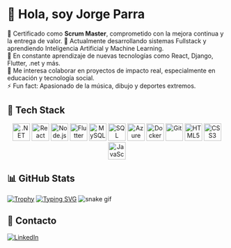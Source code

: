 # 👋 Hola, soy Jorge Parra 

🎯 Certificado como **Scrum Master**, comprometido con la mejora continua y la entrega de valor.
🔭 Actualmente desarrollando sistemas Fullstack y aprendiendo Inteligencia Artificial y Machine Learning.  
🌱 En constante aprendizaje de nuevas tecnologías como React, Django, Flutter, .net y más.  
💬 Me interesa colaborar en proyectos de impacto real, especialmente en educación y tecnología social.  
⚡ Fun fact: Apasionado de la música, dibujo y deportes extremos.


## 🧠 Tech Stack
<p align="center">
  <!-- Tecnologías -->
  <img src="https://cdn.jsdelivr.net/gh/devicons/devicon/icons/dotnetcore/dotnetcore-original.svg" height="40" alt=".NET Core" />
  <img src="https://cdn.jsdelivr.net/gh/devicons/devicon/icons/react/react-original.svg" height="40" alt="React" />
  <img src="https://cdn.jsdelivr.net/gh/devicons/devicon/icons/nodejs/nodejs-original.svg" height="40" alt="Node.js" />
  <img src="https://cdn.jsdelivr.net/gh/devicons/devicon/icons/flutter/flutter-original.svg" height="40" alt="Flutter" />
  <img src="https://cdn.jsdelivr.net/gh/devicons/devicon/icons/mysql/mysql-original.svg" height="40" alt="MySQL" />
  <img src="https://cdn.jsdelivr.net/gh/devicons/devicon/icons/microsoftsqlserver/microsoftsqlserver-plain.svg" height="40" alt="SQL Server" />
  <img src="https://cdn.jsdelivr.net/gh/devicons/devicon/icons/azure/azure-original.svg" height="40" alt="Azure" />
  <img src="https://cdn.jsdelivr.net/gh/devicons/devicon/icons/docker/docker-original.svg" height="40" alt="Docker" />
  <img src="https://cdn.jsdelivr.net/gh/devicons/devicon/icons/git/git-original.svg" height="40" alt="Git" />
  <img src="https://cdn.jsdelivr.net/gh/devicons/devicon/icons/html5/html5-original.svg" height="40" alt="HTML5" />
  <img src="https://cdn.jsdelivr.net/gh/devicons/devicon/icons/css3/css3-original.svg" height="40" alt="CSS3" />
  <img src="https://cdn.jsdelivr.net/gh/devicons/devicon/icons/javascript/javascript-original.svg" height="40" alt="JavaScript" />
</p>


## 📊 GitHub Stats
[![Trophy](https://github-profile-trophy.vercel.app/?username=jlparra17&theme=algolia&row=1)](https://github.com/ryo-ma/github-profile-trophy)
[![Typing SVG](https://readme-typing-svg.herokuapp.com?lines=Hola,+soy+Jorge+Parra;Fullstack+Developer;DevOps+%7C+Scrum+Master+%7C+CertiProf;IA+%7C+ML+%7C+React+%7C+Django&center=true&width=500&height=50)](https://github.com/jlparra17)
![snake gif](https://github.com/jlparra17/jlparra17/blob/output/github-contribution-grid-snake.svg)

## 🔗 Contacto
[![LinkedIn](https://img.shields.io/badge/LinkedIn-blue?logo=linkedin&logoColor=white)](https://www.linkedin.com/in/jorge-luis-parra-naula-b2a7591aa/)

